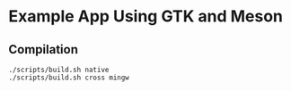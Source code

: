 # Example App Using GTK and Meson

## Compilation

```
./scripts/build.sh native
./scripts/build.sh cross mingw
```
